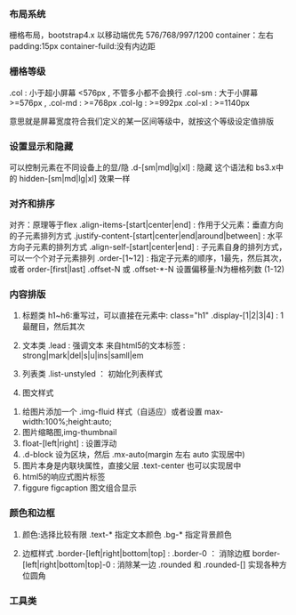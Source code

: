 ### 布局系统
栅格布局，bootstrap4.x 以移动端优先 576/768/997/1200
container：左右padding:15px
container-fuild:没有内边距

### 栅格等级
.col : 小于超小屏幕 <576px , 不管多小都不会换行
.col-sm : 大于小屏幕 >=576px , 
.col-md : >=768px
.col-lg : >=992px
.col-xl : >=1140px

意思就是屏幕宽度符合我们定义的某一区间等级中，就按这个等级设定值排版

### 设置显示和隐藏
可以控制元素在不同设备上的显/隐
.d-[sm|md|lg|xl] : 隐藏  这个语法和 bs3.x中的 hidden-[sm|md|lg|xl] 效果一样

### 对齐和排序
对齐：原理等于flex
.align-items-[start|center|end] : 作用于父元素：垂直方向的子元素排列方式
.justify-content-[start|center|end|around|between] : 水平方向子元素的排列方式
.align-self-[start|center|end] : 子元素自身的排列方式，可以一个个对子元素排列
.order-[1~12] : 指定子元素的顺序，1最先，然后其次，或者 order-[first|last]
.offset-N 或 .offset-*-N 设置偏移量:N为栅格列数 (1-12)

### 内容排版
1. 标题类
h1~h6:重写过，可以直接在元素中: class="h1"
.display-[1|2|3|4] : 1最醒目，然后其次

2. 文本类
.lead : 强调文本
来自html5的文本标签 : strong|mark|del|s|u|ins|samll|em

3. 列表类
.list-unstyled ： 初始化列表样式

4. 图文样式
1) 给图片添加一个 .img-fluid 样式（自适应）或者设置 max-width:100%;height:auto;
2) 图片缩略图,img-thumbnail
3) float-[left|right] : 设置浮动
4) .d-block 设为区块，然后 .mx-auto(margin 左右 auto 实现居中)
5) 图片本身是内联块属性，直接父层 .text-center 也可以实现居中
6) <picture> html5的响应式图片标签
7) figgure figcaption 图文组合显示

### 颜色和边框
1. 颜色:选择比较有限
.text-* 指定文本颜色
.bg-*   指定背景颜色

2. 边框样式
.border-[left|right|bottom|top] : 
.border-0 ： 消除边框  border-[left|right|bottom|top]-0 : 消除某一边
.rounded 和 .rounded-[] 实现各种方位圆角

### 工具类

